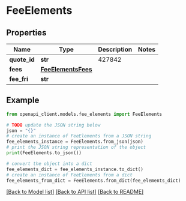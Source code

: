 # FeeElements


## Properties

Name | Type | Description | Notes
------------ | ------------- | ------------- | -------------
**quote_id** | **str** | 427842 | 
**fees** | [**FeeElementsFees**](FeeElementsFees.md) |  | 
**fee_fri** | **str** |  | 

## Example

```python
from openapi_client.models.fee_elements import FeeElements

# TODO update the JSON string below
json = "{}"
# create an instance of FeeElements from a JSON string
fee_elements_instance = FeeElements.from_json(json)
# print the JSON string representation of the object
print(FeeElements.to_json())

# convert the object into a dict
fee_elements_dict = fee_elements_instance.to_dict()
# create an instance of FeeElements from a dict
fee_elements_from_dict = FeeElements.from_dict(fee_elements_dict)
```
[[Back to Model list]](../README.md#documentation-for-models) [[Back to API list]](../README.md#documentation-for-api-endpoints) [[Back to README]](../README.md)


